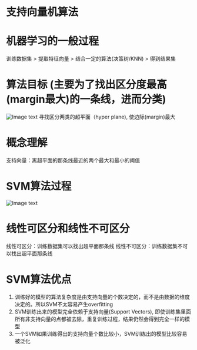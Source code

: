 # 支持向量机算法


# 机器学习的一般过程
训练数据集 > 提取特征向量 > 结合一定的算法(决策树/KNN) > 得到结果集


# 算法目标 (主要为了找出区分度最高(margin最大)的一条线，进而分类)
![Image text](SVM_算法图例.png)
寻找区分两类的超平面（hyper plane), 使边际(margin)最大


# 概念理解
支持向量：离超平面的那条线最近的两个最大和最小的阈值


# SVM算法过程
![Image text](SVM_算法过程.png)


# 线性可区分和线性不可区分
线性可区分：训练数据集可以找出超平面那条线
线性不可区分：训练数据集不可以找出超平面那条线


# SVM算法优点
1. 训练好的模型的算法复杂度是由支持向量的个数决定的，而不是由数据的维度决定的。所以SVM不太容易产生overfitting
2. SVM训练出来的模型完全依赖于支持向量(Support Vectors), 即使训练集里面所有非支持向量的点都被去除，重复训练过程，结果仍然会得到完全一样的模型
3. 一个SVM如果训练得出的支持向量个数比较小，SVM训练出的模型比较容易被泛化